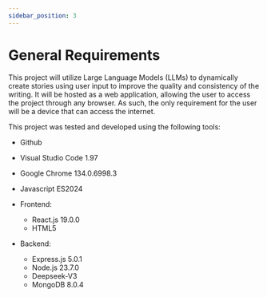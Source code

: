 ```yaml
---
sidebar_position: 3
---
```


# General Requirements

This project will utilize Large Language Models (LLMs) to dynamically create stories using user input to improve the quality and consistency of the writing. It will be hosted as a web application, allowing the user to access the project through any browser. As such, the only requirement for the user will be a device that can access the internet.

This project was tested and developed using the following tools:

  - Github

  - Visual Studio Code 1.97
    
  - Google Chrome 134.0.6998.3
    
  - Javascript ES2024
    
  - Frontend: 
    - React.js 19.0.0
    - HTML5
      
  - Backend: 
    - Express.js 5.0.1
    - Node.js 23.7.0
    - Deepseek-V3
    - MongoDB 8.0.4

